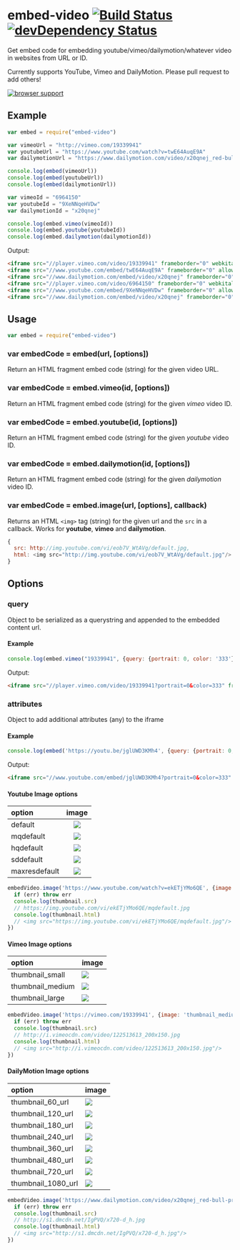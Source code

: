 # embed-video [![Build Status](http://img.shields.io/travis/alanshaw/embed-video.svg)](https://travis-ci.org/alanshaw/embed-video) [![devDependency Status](https://david-dm.org/alanshaw/embed-video/dev-status.svg)](https://david-dm.org/alanshaw/embed-video#info=devDependencies)

Get embed code for embedding youtube/vimeo/dailymotion/whatever video in websites from URL or ID.

Currently supports YouTube, Vimeo and DailyMotion. Please pull request to add others!

[![browser support](https://ci.testling.com/alanshaw/embed-video.png)](https://ci.testling.com/alanshaw/embed-video)

## Example

```js
var embed = require("embed-video")

var vimeoUrl = "http://vimeo.com/19339941"
var youtubeUrl = "https://www.youtube.com/watch?v=twE64AuqE9A"
var dailymotionUrl = "https://www.dailymotion.com/video/x20qnej_red-bull-presents-wild-ride-bmx-mtb-dirt_sport"

console.log(embed(vimeoUrl))
console.log(embed(youtubeUrl))
console.log(embed(dailymotionUrl))

var vimeoId = "6964150"
var youtubeId = "9XeNNqeHVDw"
var dailymotionId = "x20qnej"

console.log(embed.vimeo(vimeoId))
console.log(embed.youtube(youtubeId))
console.log(embed.dailymotion(dailymotionId))
```

Output:

```html
<iframe src="//player.vimeo.com/video/19339941" frameborder="0" webkitallowfullscreen mozallowfullscreen allowfullscreen></iframe>
<iframe src="//www.youtube.com/embed/twE64AuqE9A" frameborder="0" allowfullscreen></iframe>
<iframe src="//www.dailymotion.com/embed/video/x20qnej" frameborder="0" allowfullscreen></iframe>
<iframe src="//player.vimeo.com/video/6964150" frameborder="0" webkitallowfullscreen mozallowfullscreen allowfullscreen></iframe>
<iframe src="//www.youtube.com/embed/9XeNNqeHVDw" frameborder="0" allowfullscreen></iframe>
<iframe src="//www.dailymotion.com/embed/video/x20qnej" frameborder="0" allowfullscreen></iframe>
```

## Usage

```js
var embed = require("embed-video")
```

### var embedCode = embed(url, [options])

Return an HTML fragment embed code (string) for the given video URL.

### var embedCode = embed.vimeo(id, [options])

Return an HTML fragment embed code (string) for the given _vimeo_ video ID.

### var embedCode = embed.youtube(id, [options])

Return an HTML fragment embed code (string) for the given _youtube_ video ID.

### var embedCode = embed.dailymotion(id, [options])

Return an HTML fragment embed code (string) for the given _dailymotion_ video ID.

### var embedCode = embed.image(url, [options], callback)

Returns an HTML `<img>` tag (string) for the given url and the `src` in a callback. Works for **youtube**, **vimeo** and **dailymotion**.

```js
{
  src: http://img.youtube.com/vi/eob7V_WtAVg/default.jpg,
  html: <img src="http://img.youtube.com/vi/eob7V_WtAVg/default.jpg"/>
}
```

## Options

### query

Object to be serialized as a querystring and appended to the embedded content url.


#### Example

```js
console.log(embed.vimeo("19339941", {query: {portrait: 0, color: '333'}}))
```

Output:

```html
<iframe src="//player.vimeo.com/video/19339941?portrait=0&color=333" frameborder="0" webkitallowfullscreen mozallowfullscreen allowfullscreen></iframe>
```
### attributes

Object to add additional attributes (any) to the iframe

#### Example

```js
console.log(embed('https://youtu.be/jglUWD3KMh4', {query: {portrait: 0, color: '333'}, attr:{width:400, height:200}}))
```

Output:
```html
<iframe src="//www.youtube.com/embed/jglUWD3KMh4?portrait=0&color=333" frameborder="0" allowfullscreen width="400" height="200"></iframe>
```


#### Youtube Image options

|option|image|
|:------|:-----:|
|default|![](http://img.youtube.com/vi/eob7V_WtAVg/default.jpg)|
|mqdefault|![](http://img.youtube.com/vi/eob7V_WtAVg/mqdefault.jpg)|
|hqdefault|![](http://img.youtube.com/vi/eob7V_WtAVg/hqdefault.jpg)|
|sddefault|![](http://img.youtube.com/vi/eob7V_WtAVg/sddefault.jpg)|
|maxresdefault|![](http://img.youtube.com/vi/eob7V_WtAVg/maxresdefault.jpg)|

```js
embedVideo.image('https://www.youtube.com/watch?v=ekETjYMo6QE', {image: 'mqdefault'}, function (err, thumbnail) {
  if (err) throw err
  console.log(thumbnail.src)
  // https://img.youtube.com/vi/ekETjYMo6QE/mqdefault.jpg
  console.log(thumbnail.html)
  // <img src="https://img.youtube.com/vi/ekETjYMo6QE/mqdefault.jpg"/>  
})
```

#### Vimeo Image options

|option|image|
|:---|:---|
|thumbnail_small|![](http://i.vimeocdn.com/video/122513613_100x75.jpg)|
|thumbnail_medium|![](http://i.vimeocdn.com/video/122513613_200x150.jpg)|
|thumbnail_large|![](http://i.vimeocdn.com/video/122513613_640.jpg)|

```js
embedVideo.image('https://vimeo.com/19339941', {image: 'thumbnail_medium'}, function (err, thumbnail) {
  if (err) throw err
  console.log(thumbnail.src)
  // http://i.vimeocdn.com/video/122513613_200x150.jpg
  console.log(thumbnail.html)
  // <img src="http://i.vimeocdn.com/video/122513613_200x150.jpg"/>
})
```

#### DailyMotion Image options

|option|image|
|:---|:---|
|thumbnail_60_url|![](http://s1.dmcdn.net/IgPVQ/x60-oZg.jpg)|
|thumbnail_120_url|![](http://s1.dmcdn.net/IgPVQ/x120-llF.jpg)|
|thumbnail_180_url|![](http://s1.dmcdn.net/IgPVQ/x180-DpY.jpg)|
|thumbnail_240_url|![](http://s1.dmcdn.net/IgPVQ/x240-JCj.jpg)|
|thumbnail_360_url|![](http://s1.dmcdn.net/IgPVQ/x360-s-z.jpg)|
|thumbnail_480_url|![](http://s1.dmcdn.net/IgPVQ/x480-ktj.jpg)|
|thumbnail_720_url|![](http://s1.dmcdn.net/IgPVQ/x720-d_h.jpg)|
|thumbnail_1080_url|![](http://s1.dmcdn.net/IgPVQ/x1080-HsJ.jpg)|

```js
embedVideo.image('https://www.dailymotion.com/video/x20qnej_red-bull-presents-wild-ride-bmx-mtb-dirt_sport', {image: 'thumbnail_720_url'}, function (err, thumbnail) {
  if (err) throw err
  console.log(thumbnail.src)
  // http://s1.dmcdn.net/IgPVQ/x720-d_h.jpg
  console.log(thumbnail.html)
  // <img src="http://s1.dmcdn.net/IgPVQ/x720-d_h.jpg"/> 
})
```
